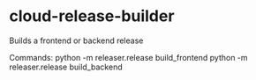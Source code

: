 # cloud-release-builder
Builds a frontend or backend release



Commands:
python -m releaser.release build_frontend
python -m releaser.release build_backend
